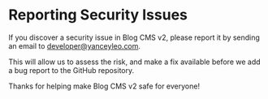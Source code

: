 # Reporting Security Issues

If you discover a security issue in Blog CMS v2, please report it by sending an email to [developer@yanceyleo.com](mailto:developer@yanceyleo.com).

This will allow us to assess the risk, and make a fix available before we add a bug report to the GitHub repository.

Thanks for helping make Blog CMS v2 safe for everyone!
